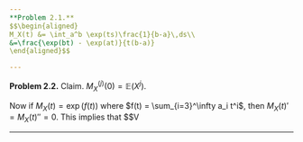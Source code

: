 ```yaml
---
**Problem 2.1.** 
$$\begin{aligned} 
M_X(t) &= \int_a^b \exp(ts)\frac{1}{b-a}\,ds\\
&=\frac{\exp(bt) - \exp(at)}{t(b-a)}
\end{aligned}$$

---
```

**Problem 2.2.** 
Claim. $M_X^{(j)}(0) = \mathbb{E}(X^j)$.

Now if $M_X(t) = \exp(f(t))$ where $f(t) = \sum_{i=3}^\infty a_i t^i$, then $M_X(t)' = M_X(t)'' = 0$. This implies that 
$$V  

---
<!--stackedit_data:
eyJoaXN0b3J5IjpbLTk2MjM3MDk0NSwxMTAyMjU0ODg0XX0=
-->